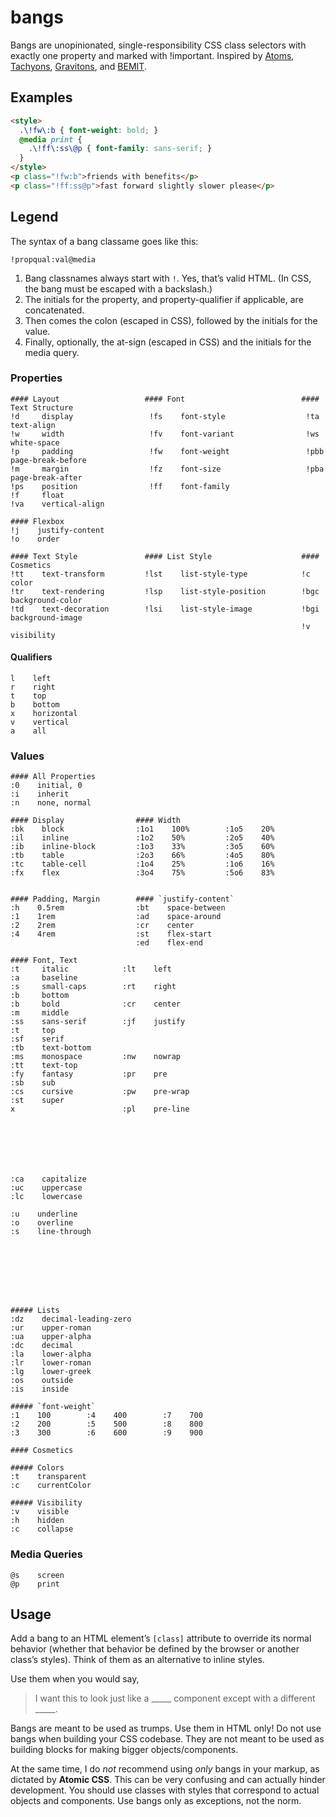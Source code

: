 # bangs
Bangs are unopinionated, single-responsibility CSS class selectors with exactly one property and marked with !important.
Inspired by [Atoms](http://acss.io/), [Tachyons](http://tachyons.io/), [Gravitons](http://jxnblk.com/gravitons/), and [BEMIT](http://csswizardry.com/2015/08/bemit-taking-the-bem-naming-convention-a-step-further/).

## Examples


```html
<style>
  .\!fw\:b { font-weight: bold; }
  @media print {
    .\!ff\:ss\@p { font-family: sans-serif; }
  }
</style>
<p class="!fw:b">friends with benefits</p>
<p class="!ff:ss@p">fast forward slightly slower please</p>
```

## Legend

The syntax of a bang classame goes like this:
```
!propqual:val@media
```

1. Bang classnames always start with `!`. Yes, that’s valid HTML. (In CSS, the bang must be escaped with a backslash.)
2. The initials for the property, and property-qualifier if applicable, are concatenated.
3. Then comes the colon (escaped in CSS), followed by the initials for the value.
4. Finally, optionally, the at-sign (escaped in CSS) and the initials for the media query.

### Properties

```
#### Layout                   #### Font                          #### Text Structure
!d     display                 !fs    font-style                  !ta     text-align
!w     width                   !fv    font-variant                !ws     white-space
!p     padding                 !fw    font-weight                 !pbb    page-break-before
!m     margin                  !fz    font-size                   !pba    page-break-after
!ps    position                !ff    font-family
!f     float
!va    vertical-align

#### Flexbox
!j    justify-content
!o    order

#### Text Style               #### List Style                    #### Cosmetics
!tt    text-transform         !lst    list-style-type            !c      color
!tr    text-rendering         !lsp    list-style-position        !bgc    background-color
!td    text-decoration        !lsi    list-style-image           !bgi    background-image
                                                                 !v      visibility
```

#### Qualifiers

```
l    left
r    right
t    top
b    bottom
x    horizontal
v    vertical
a    all
```

### Values

```
#### All Properties
:0    initial, 0
:i    inherit
:n    none, normal

#### Display                #### Width
:bk    block                :1o1    100%        :1o5    20%
:il    inline               :1o2    50%         :2o5    40%
:ib    inline-block         :1o3    33%         :3o5    60%
:tb    table                :2o3    66%         :4o5    80%
:tc    table-cell           :1o4    25%         :1o6    16%
:fx    flex                 :3o4    75%         :5o6    83%


#### Padding, Margin        #### `justify-content`
:h    0.5rem                :bt    space-between
:1    1rem                  :ad    space-around
:2    2rem                  :cr    center
:4    4rem                  :st    flex-start
                            :ed    flex-end

#### Font, Text
:t     italic            :lt    left                                        :a     baseline
:s     small-caps        :rt    right                                       :b     bottom
:b     bold              :cr    center                                      :m     middle
:ss    sans-serif        :jf    justify                                     :t     top
:sf    serif                                                                :tb    text-bottom
:ms    monospace         :nw    nowrap                                                     :tt    text-top
:fy    fantasy           :pr    pre                                                        :sb    sub
:cs    cursive           :pw    pre-wrap                                                   :st    super
x                        :pl    pre-line                                                          







:ca    capitalize
:uc    uppercase
:lc    lowercase

:u    underline   
:o    overline    
:s    line-through








##### Lists
:dz    decimal-leading-zero
:ur    upper-roman
:ua    upper-alpha
:dc    decimal
:la    lower-alpha
:lr    lower-roman
:lg    lower-greek
:os    outside
:is    inside

##### `font-weight`
:1    100        :4    400        :7    700
:2    200        :5    500        :8    800
:3    300        :6    600        :9    900

#### Cosmetics

##### Colors
:t    transparent
:c    currentColor

##### Visibility
:v    visible
:h    hidden
:c    collapse
```

### Media Queries

```
@s    screen
@p    print
```

## Usage

Add a bang to an HTML element’s `[class]` attribute to override its normal behavior
(whether that behavior be defined by the browser or another class’s styles).
Think of them as an alternative to inline styles.

Use them when you would say,

> I want this to look just like a \_\_\_\_\_ component except with a different \_\_\_\_\_.

Bangs are meant to be used as trumps. Use them in HTML only!
Do not use bangs when building your CSS codebase. They are not meant to be used as
building blocks for making bigger objects/components.

At the same time, I do *not* recommend using *only* bangs in your markup, as dictated by
**Atomic CSS**. This can be very confusing and can actually hinder development. You should
use classes with styles that correspond to actual objects and components.
Use bangs only as exceptions, not the norm.
